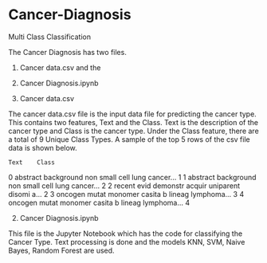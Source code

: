 # Cancer-Diagnosis
Multi Class Classification

The Cancer Diagnosis has two files.
1. Cancer data.csv and the 
2. Cancer Diagnosis.ipynb

1. Cancer data.csv

The cancer data.csv file is the input data file for predicting the cancer type.
This contains two features, Text and the Class.
Text is the description of the cancer type and Class is the cancer type.
Under the Class feature, there are a total of 9 Unique Class Types.
A sample of the top 5 rows of the csv file data is shown below.

	Text	Class
0	abstract background non small cell lung cancer...	1
1	abstract background non small cell lung cancer...	2
2	recent evid demonstr acquir uniparent disomi a...	2
3	oncogen mutat monomer casita b lineag lymphoma...	3
4	oncogen mutat monomer casita b lineag lymphoma...	4

2. Cancer Diagnosis.ipynb

This file is the Jupyter Notebook which has the code for classifying the Cancer Type.
Text processing is done and the models KNN, SVM, Naive Bayes, Random Forest are used.
